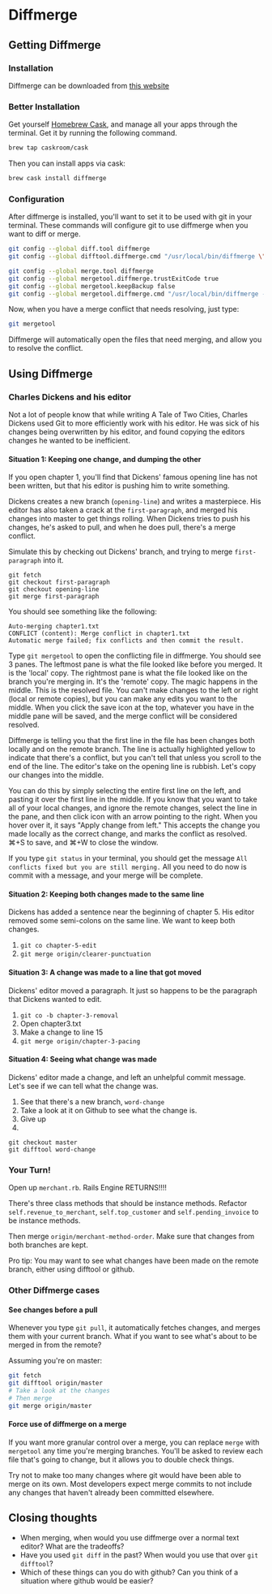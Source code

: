 # Diffmerge

## Getting Diffmerge

### Installation

Diffmerge can be downloaded from [this website](https://sourcegear.com/diffmerge/)

### Better Installation

Get yourself [Homebrew Cask](https://caskroom.github.io/), and manage all your apps through the terminal. Get it by running the following command.

```sh
brew tap caskroom/cask
```

Then you can install apps via cask:

```sh
brew cask install diffmerge
```

### Configuration

After diffmerge is installed, you'll want to set it to be used with git in your terminal. These commands will configure git to use diffmerge when you want to diff or merge.

```sh
git config --global diff.tool diffmerge
git config --global difftool.diffmerge.cmd "/usr/local/bin/diffmerge \"\$LOCAL\" \"\$REMOTE\""

git config --global merge.tool diffmerge
git config --global mergetool.diffmerge.trustExitCode true
git config --global mergetool.keepBackup false
git config --global mergetool.diffmerge.cmd "/usr/local/bin/diffmerge --merge --result=\"\$MERGED\" \"\$LOCAL\" \"\$BASE\" \"\$REMOTE\""
```

Now, when you have a merge conflict that needs resolving, just type:

```sh
git mergetool
```

Diffmerge will automatically open the files that need merging, and allow you to resolve the conflict.

## Using Diffmerge

### Charles Dickens and his editor

Not a lot of people know that while writing A Tale of Two Cities, Charles Dickens used Git to more efficiently work with his editor. He was sick of his changes being overwritten by his editor, and found copying the editors changes he wanted to be inefficient.

#### Situation 1: Keeping one change, and dumping the other

If you open chapter 1, you'll find that Dickens' famous opening line has not been written, but that his editor is pushing him to write something.

Dickens creates a new branch (`opening-line`) and writes a masterpiece. His editor has also taken a crack at the `first-paragraph`, and merged his changes into master to get things rolling. When Dickens tries to push his changes, he's asked to pull, and when he does pull, there's a merge conflict.

Simulate this by checking out Dickens' branch, and trying to merge `first-paragraph` into it.

```
git fetch
git checkout first-paragraph
git checkout opening-line
git merge first-paragraph
```

You should see something like the following:

```
Auto-merging chapter1.txt
CONFLICT (content): Merge conflict in chapter1.txt
Automatic merge failed; fix conflicts and then commit the result.
```

Type `git mergetool` to open the conflicting file in diffmerge. You should see 3 panes. The leftmost pane is what the file looked like before you merged. It is the 'local' copy. The rightmost pane is what the file looked like on the branch you're merging in. It's the 'remote' copy. The magic happens in the middle. This is the resolved file. You can't make changes to the left or right (local or remote copies), but you can make any edits you want to the middle. When you click the save icon at the top, whatever you have in the middle pane will be saved, and the merge conflict will be considered resolved.

Diffmerge is telling you that the first line in the file has been changes both locally and on the remote branch. The line is actually highlighted yellow to indicate that there's a conflict, but you can't tell that unless you scroll to the end of the line. The editor's take on the opening line is rubbish. Let's copy our changes into the middle.

You can do this by simply selecting the entire first line on the left, and pasting it over the first line in the middle. If you know that you want to take all of your local changes, and ignore the remote changes, select the line in the pane, and then click icon with an arrow pointing to the right. When you hover over it, it says "Apply change from left." This accepts the change you made locally as the correct change, and marks the conflict as resolved. ⌘+S to save, and ⌘+W to close the window.

If you type `git status` in your terminal, you should get the message `All conflicts fixed but you are still merging.` All you need to do now is commit with a message, and your merge will be complete.


#### Situation 2: Keeping both changes made to the same line

Dickens has added a sentence near the beginning of chapter 5. His editor removed some semi-colons on the same line. We want to keep both changes.

1. `git co chapter-5-edit`
2. `git merge origin/clearer-punctuation`

#### Situation 3: A change was made to a line that got moved

Dickens' editor moved a paragraph. It just so happens to be the paragraph that Dickens wanted to edit.

1. `git co -b chapter-3-removal`
1. Open chapter3.txt
2. Make a change to line 15
3. `git merge origin/chapter-3-pacing`


#### Situation 4: Seeing what change was made

Dickens' editor made a change, and left an unhelpful commit message. Let's see if we can tell what the change was.

1. See that there's a new branch, `word-change`
2. Take a look at it on Github to see what the change is.
3. Give up
4.
```
git checkout master
git difftool word-change
```

### Your Turn!

Open up `merchant.rb`. Rails Engine RETURNS!!!!

There's three class methods that should be instance methods. Refactor `self.revenue_to_merchant`, `self.top_customer` and `self.pending_invoice` to be instance methods.

Then merge `origin/merchant-method-order`. Make sure that changes from both branches are kept.

Pro tip: You may want to see what changes have been made on the remote branch, either using difftool or github.

### Other Diffmerge cases

#### See changes before a pull

Whenever you type `git pull`, it automatically fetches changes, and merges them with your current branch. What if you want to see what's about to be merged in from the remote?

Assuming you're on master:

```sh
git fetch
git difftool origin/master
# Take a look at the changes
# Then merge
git merge origin/master
```

#### Force use of diffmerge on a merge

If you want more granular control over a merge, you can replace `merge` with `mergetool` any time you're merging branches. You'll be asked to review each file that's going to change, but it allows you to double check things.

Try not to make too many changes where git would have been able to merge on its own. Most developers expect merge commits to not include any changes that haven't already been committed elsewhere.

## Closing thoughts

- When merging, when would you use diffmerge over a normal text editor? What are the tradeoffs?
- Have you used `git diff` in the past? When would you use that over `git difftool`?
- Which of these things can you do with github? Can you think of a situation where github would be easier?
